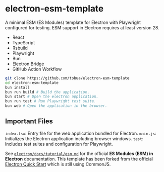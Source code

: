# electron-esm-template

A minimal ESM (ES Modules) template for Electron with Playwright configured for testing. ESM support in Electron requires at least version 28.

- React
- TypeScript
- Rsbuild
- Playwright
- Bun
- Electron Bridge
- GitHub Action Workflow

```bash
git clone https://github.com/tobua/electron-esm-template
cd electron-esm-template
bun install
bun run build # Build the application.
bun start # Open the electron application.
bun run test # Run Playwright test suite.
bun web # Open the application in the browser.
```

## Important Files

`index.tsx`: Entry file for the web application bundled for Electron.
`main.js`: Initializes the Electron application including browser windows.
`test`: Includes test suites and configuration for Playwright.

See [`electron/docs/tutorial/esm.md`](https://github.com/electron/electron/blob/main/docs/tutorial/esm.md) for the official **ES Modules (ESM) in Electron** documentation. This template has been forked from the official [Electron Quick Start](https://github.com/electron/electron-quick-start) which is still using CommonJS.
